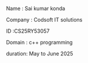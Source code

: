 Name : Sai kumar konda

Company : Codsoft IT solutions 

ID :CS25RY53057

Domain : c++ programming

duration: May to June 2025
